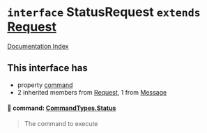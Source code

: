 # `interface` StatusRequest `extends` [Request](../interface.Request/README.md)

[Documentation Index](../README.md)

## This interface has

- property [command](#-command-commandtypesstatus)
- 2 inherited members from [Request](../interface.Request/README.md), 1 from [Message](../interface.Message/README.md)


#### 📄 command: [CommandTypes.Status](../enum.CommandTypes/README.md#status--status)

> The command to execute



